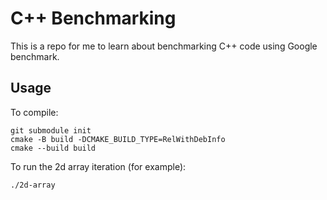 # C++ Benchmarking

This is a repo for me to learn about benchmarking C++ code using Google benchmark.

## Usage

To compile:
```
git submodule init
cmake -B build -DCMAKE_BUILD_TYPE=RelWithDebInfo
cmake --build build
```

To run the 2d array iteration (for example):
```
./2d-array
```